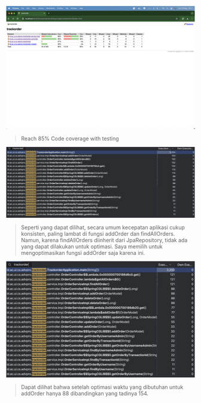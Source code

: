 ![coverage.png](images%2Fcoverage.png)
> Reach 85% Code coverage with testing
> 
![profiling.png](images%2Fprofiling.png)
> Seperti yang dapat dilihat, secara umum kecepatan aplikasi cukup konsisten, paling lambat di fungsi addOrder dan findAllOrders.
> Namun, karena findAllOrders diinherit dari JpaRepository, tidak ada yang dapat dilakukan untuk optimasi.
> Saya memilih untuk mengoptimasikan fungsi addOrder saja karena ini.

![optimized.png](images%2Foptimized.png)

>Dapat dilihat bahwa setelah optimasi waktu yang dibutuhan untuk addOrder hanya 88 dibandingkan yang tadinya 154.